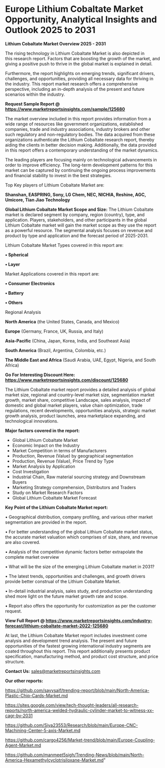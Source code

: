 # Europe Lithium Cobaltate Market Opportunity, Analytical Insights and Outlook 2025 to 2031

<Strong> Lithium Cobaltate Market Overview 2025 - 2031</strong>

The rising technology in Lithium Cobaltate Market is also depicted in this research report. Factors that are boosting the growth of the market, and giving a positive push to thrive in the global market is explained in detail.

Furthermore, the report highlights on emerging trends, significant drivers, challenges, and opportunities, providing all necessary data for thriving in the industry. This report market research offers a comprehensive perspective, including an in-depth analysis of the present and future scenarios within the industry.

<strong>Request Sample Report @ <a href=https://www.marketreportsinsights.com/sample/125680>https://www.marketreportsinsights.com/sample/125680</a></strong>

The market overview included in this report provides information from a wide range of resources like government organizations, established companies, trade and industry associations, industry brokers and other such regulatory and non-regulatory bodies. The data acquired from these organizations authenticate the Lithium Cobaltate research report, thereby aiding the clients in better decision making. Additionally, the data provided in this report offers a contemporary understanding of the market dynamics.

The leading players are focusing mainly on technological advancements in order to improve efficiency. The long-term development patterns for this market can be captured by continuing the ongoing process improvements and financial stability to invest in the best strategies.

Top Key players of Lithium Cobaltate Market are:

<strong>Shanshan, EASPRING, Sony, LG Chem, NEC, NICHIA, Reshine, AGC, Umicore, Tian Jiao Technology</strong>

<strong><b>Global Lithium Cobaltate Market Scope and Size:</b></strong>
The Lithium Cobaltate market is declared segment by company, region (country), type, and application. Players, stakeholders, and other participants in the global Lithium Cobaltate market will gain the market scope as they use the report as a powerful resource. The segmental analysis focuses on revenue and product by type and application and the forecast period of 2025-2031.

Lithium Cobaltate Market Types covered in this report are:

<strong>• Spherical

• Layer</strong>

Market Applications covered in this report are:

<strong>• Consumer Electronics

• Battery

• Others</strong> 

Regional Analysis

<strong>North America</strong> (the United States, Canada, and Mexico)

<strong>Europe</strong> (Germany, France, UK, Russia, and Italy)

<strong>Asia-Pacific</strong> (China, Japan, Korea, India, and Southeast Asia)

<strong>South America</strong> (Brazil, Argentina, Colombia, etc.)

<strong>The Middle East and Africa</strong> (Saudi Arabia, UAE, Egypt, Nigeria, and South Africa)

<strong>Go For Interesting Discount Here: <a href=https://www.marketreportsinsights.com/discount/125680>https://www.marketreportsinsights.com/discount/125680</a></strong>

The Lithium Cobaltate market report provides a detailed analysis of global market size, regional and country-level market size, segmentation market growth, market share, competitive Landscape, sales analysis, impact of domestic and global market players, value chain optimization, trade regulations, recent developments, opportunities analysis, strategic market growth analysis, product launches, area marketplace expanding, and technological innovations.

<strong><b>Major factors covered in the report:</b></strong>
<ul>
  <li>Global Lithium Cobaltate Market </li>
  <li>Economic Impact on the Industry</li>
  <li>Market Competition in terms of Manufacturers</li>
  <li>Production, Revenue (Value) by geographical segmentation</li>
  <li>Production, Revenue (Value), Price Trend by Type</li>
  <li>Market Analysis by Application</li>
  <li>Cost Investigation</li>
  <li>Industrial Chain, Raw material sourcing strategy and Downstream Buyers</li>
  <li>Marketing Strategy comprehension, Distributors and Traders</li>
  <li>Study on Market Research Factors</li>
  <li>Global Lithium Cobaltate Market Forecast</li>
</ul>

<strong><b>Key Point of the Lithium Cobaltate Market report:</b></strong>

• Geographical distribution, company profiling, and various other market segmentation are provided in the report.

• For better understanding of the global Lithium Cobaltate market status, the accurate market valuation which comprises of size, share, and revenue are also covered.

• Analysis of the competitive dynamic factors better extrapolate the complete market overview

• What will be the size of the emerging Lithium Cobaltate market in 2031?

• The latest trends, opportunities and challenges, and growth drivers provide better construal of the Lithium Cobaltate Market.

• In-detail industrial analysis, sales study, and production understanding shed more light on the future market growth rate and scope.

• Report also offers the opportunity for customization as per the customer request.

<strong><b>View Full Report @ <a href=https://www.marketreportsinsights.com/industry-forecast/lithium-cobaltate-market-2022-125680>https://www.marketreportsinsights.com/industry-forecast/lithium-cobaltate-market-2022-125680</a></b></strong>


At last, the Lithium Cobaltate Market report includes investment come analysis and development trend analysis. The present and future opportunities of the fastest growing international industry segments are coated throughout this report. This report additionally presents product specification, manufacturing method, and product cost structure, and price structure.

<strong>Contact Us:</strong>
sales@marketreportsinsights.com

<strong>Our other reports:</strong>

<a href=https://github.com/sayysaif/trending-report/blob/main/North-America-Plastic-Chip-Cards-Market.md>https://github.com/sayysaif/trending-report/blob/main/North-America-Plastic-Chip-Cards-Market.md</a>

<a href=https://sites.google.com/view/tech-thought-leaders/all-research-reports/north-america-welded-hydraulic-cylinder-market-to-witness-xx-cagr-by-2031>https://sites.google.com/view/tech-thought-leaders/all-research-reports/north-america-welded-hydraulic-cylinder-market-to-witness-xx-cagr-by-2031</a>

<a href=https://github.com/Siya23553/Research/blob/main/Europe-CNC-Machining-Center-5-axis-Market.md>https://github.com/Siya23553/Research/blob/main/Europe-CNC-Machining-Center-5-axis-Market.md</a>

<a href=https://github.com/cargo4256/Market-trend/blob/main/Europe-Coupling-Agent-Market.md>https://github.com/cargo4256/Market-trend/blob/main/Europe-Coupling-Agent-Market.md</a>

<a href=https://github.com/manmeet5sigh/Trending-News/blob/main/North-America-Hexamethylcyclotrisiloxane-Market.md>https://github.com/manmeet5sigh/Trending-News/blob/main/North-America-Hexamethylcyclotrisiloxane-Market.md</a>"

